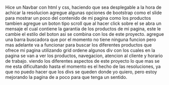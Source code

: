 Hice un Navbar con html y css, haciendo que sea desplegable a la hora de achicar la resolucion
agregue algunas opciones de bootstrap como el slide para mostrar un poco del contenido de mi pagina como los productos
tambien agregue un boton tipo scroll que al hacer click sobre el se abra un mensaje el cual contiene la garantia de los productos de mi pagina, este le cambie el estilo del boton asi se combina con los de este proyecto.
agregue una barra buscadora que por el momento no tiene ninguna funcion pero mas adelante va a funcionar para buscar los diferentes productos que ofrece mi pagina
utilizando grid ordene algunos div con los cuales en la pagina se van a ver los productos, navegacion, atencion al cliente y horario de trabajo.
viendo los diferentes aspectos de este proyecto lo que mas se me esta dificultando hasta el momento es el hecho de las resoluciones, ya que no puedo hacer que los divs se queden donde yo quiero, pero estoy mejorando la pagina de a poco para que tenga un sentido.
